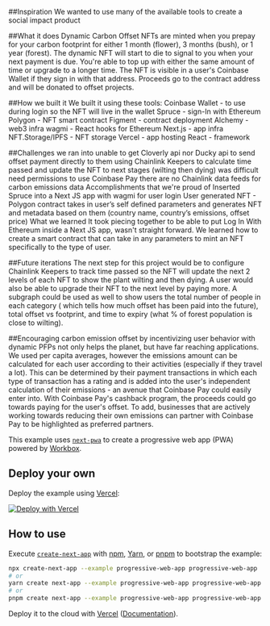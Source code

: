 ##Inspiration
We wanted to use many of the available tools to create a social impact product

##What it does
Dynamic Carbon Offset NFTs are minted when you prepay for your carbon footprint for either 1 month (flower), 3 months (bush), or 1 year (forest). The dynamic NFT will start to die to signal to you when your next payment is due. You're able to top up with either the same amount of time or upgrade to a longer time. The NFT is visible in a user's Coinbase Wallet if they sign in with that address. Proceeds go to the contract address and will be donated to offset projects.

##How we built it
We built it using these tools: Coinbase Wallet - to use during login so the NFT will live in the wallet Spruce - sign-In with Ethereum Polygon - NFT smart contract Figment - contract deployment Alchemy - web3 infra wagmi - React hooks for Ethereum Next.js - app infra NFT.Storage/IPFS - NFT storage Vercel - app hosting React - framework

##Challenges we ran into
unable to get Cloverly api nor Ducky api to send offset payment directly to them
using Chainlink Keepers to calculate time passed and update the NFT to next stages (wilting then dying) was difficult
need permissions to use Coinbase Pay
there are no Chainlink data feeds for carbon emissions data
Accomplishments that we're proud of
Inserted Spruce into a Next JS app with wagmi for user login
User generated NFT - Polygon contract takes in user’s self defined parameters and generates NFT and metadata based on them (country name, country’s emissions, offset price)
What we learned
It took piecing together to be able to put Log In With Ethereum inside a Next JS app, wasn't straight forward. We learned how to create a smart contract that can take in any parameters to mint an NFT specifically to the type of user.

##Future iterations
The next step for this project would be to configure Chainlink Keepers to track time passed so the NFT will update the next 2 levels of each NFT to show the plant wilting and then dying. A user would also be able to upgrade their NFT to the next level by paying more. A subgraph could be used as well to show users the total number of people in each category ( which tells how much offset has been paid into the future), total offset vs footprint, and time to expiry (what % of forest population is close to wilting).

##Encouraging carbon emission offset by incentivizing user behavior with dynamic PFPs not only helps the planet, but have far reaching applications. We used per capita averages, however the emissions amount can be calculated for each user according to their activities (especially if they travel a lot). This can be determined by their payment transactions in which each type of transaction has a rating and is added into the user's independent calculation of their emissions - an avenue that Coinbase Pay could easily enter into. With Coinbase Pay's cashback program, the proceeds could go towards paying for the user's offset. To add, businesses that are actively working towards reducing their own emissions can partner with Coinbase Pay to be highlighted as preferred partners.

This example uses [`next-pwa`](https://github.com/shadowwalker/next-pwa) to create a progressive web app (PWA) powered by [Workbox](https://developers.google.com/web/tools/workbox/).

## Deploy your own

Deploy the example using [Vercel](https://vercel.com?utm_source=github&utm_medium=readme&utm_campaign=next-example):

[![Deploy with Vercel](https://vercel.com/button)](https://vercel.com/new/git/external?repository-url=https://github.com/vercel/next.js/tree/canary/examples/progressive-web-app&project-name=progressive-web-app&repository-name=progressive-web-app)

## How to use

Execute [`create-next-app`](https://github.com/vercel/next.js/tree/canary/packages/create-next-app) with [npm](https://docs.npmjs.com/cli/init), [Yarn](https://yarnpkg.com/lang/en/docs/cli/create/), or [pnpm](https://pnpm.io) to bootstrap the example:

```bash
npx create-next-app --example progressive-web-app progressive-web-app
# or
yarn create next-app --example progressive-web-app progressive-web-app
# or
pnpm create next-app --example progressive-web-app progressive-web-app
```

Deploy it to the cloud with [Vercel](https://vercel.com/new?utm_source=github&utm_medium=readme&utm_campaign=next-example) ([Documentation](https://nextjs.org/docs/deployment)).
